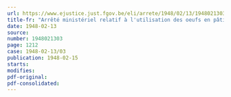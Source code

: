 ```yaml
---
url: https://www.ejustice.just.fgov.be/eli/arrete/1948/02/13/1948021303/justel
title-fr: "Arrêté ministériel relatif à l'utilisation des oeufs en pâtisserie et en boulangerie"
date: 1948-02-13
source:
number: 1948021303
page: 1212
case: 1948-02-13/03
publication: 1948-02-15
starts:
modifies:
pdf-original:
pdf-consolidated:
---
```


